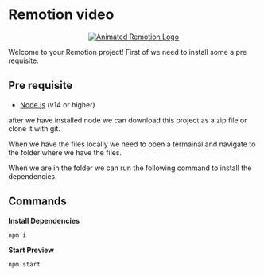 # Remotion video

<p align="center">
  <a href="https://github.com/remotion-dev/logo">
    <picture>
      <source media="(prefers-color-scheme: dark)" srcset="https://github.com/remotion-dev/logo/raw/main/animated-logo-banner-dark.gif">
      <img alt="Animated Remotion Logo" src="https://github.com/remotion-dev/logo/raw/main/animated-logo-banner-light.gif">
    </picture>
  </a>
</p>

Welcome to your Remotion project! First of we need to install some a pre requisite.

## Pre requisite

- [Node.js](https://nodejs.org/en/) (v14 or higher)


after we have installed node we can download this project as a zip file or clone it with git.

When we have the files locally we need to open a termainal and navigate to the folder where we have the files.

When we are in the folder we can run the following command to install the dependencies.


## Commands

**Install Dependencies**

```console
npm i
```

**Start Preview**

```console
npm start
```



